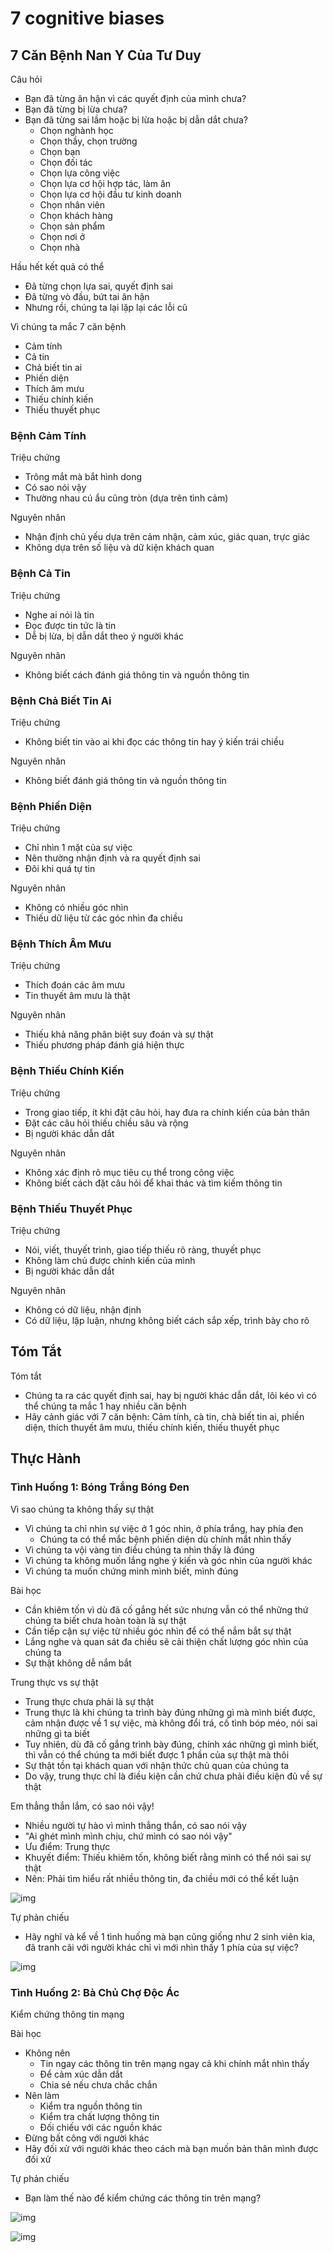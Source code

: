 # 7 cognitive biases

## 7 Căn Bệnh Nan Y Của Tư Duy

Câu hỏi

- Bạn đã từng ân hận vì các quyết định của mình chưa?
- Bạn đã từng bị lừa chưa?
- Bạn đã từng sai lầm hoặc bị lừa hoặc bị dẫn dắt chưa?
  - Chọn nghành học
  - Chọn thầy, chọn trường
  - Chọn bạn
  - Chọn đối tác
  - Chọn lựa công việc
  - Chọn lựa cơ hội hợp tác, làm ăn
  - Chọn lựa cơ hội đầu tư kinh doanh
  - Chọn nhân viên
  - Chọn khách hàng
  - Chọn sản phẩm
  - Chọn nơi ở
  - Chọn nhà

Hầu hết kết quả có thể

- Đã từng chọn lựa sai, quyết định sai
- Đã từng vò đầu, bứt tai ân hận
- Nhưng rồi, chúng ta lại lặp lại các lỗi cũ

Vì chúng ta mắc 7 căn bệnh

- Cảm tính
- Cả tin
- Chả biết tin ai
- Phiến diện
- Thích âm mưu
- Thiếu chính kiến
- Thiếu thuyết phục

### Bệnh Cảm Tính

Triệu chứng

- Trông mắt mà bắt hình dong
- Có sao nói vậy
- Thường nhau cú ẩu cũng tròn (dựa trên tình cảm)

Nguyên nhân

- Nhận định chủ yếu dựa trên cảm nhận, cảm xúc, giác quan, trực giác
- Không dựa trên số liệu và dữ kiện khách quan 

### Bệnh Cả Tin

Triệu chứng

- Nghe ai nói là tin
- Đọc được tin tức là tin
- Dễ bị lừa, bị dẫn dắt theo ý người khác

Nguyên nhân

- Không biết cách đánh giá thông tin và nguồn thông tin

### Bệnh Chả Biết Tin Ai

Triệu chứng

- Không biết tin vào ai khi đọc các thông tin hay ý kiến trái chiều

Nguyên nhân

- Không biết đánh giá thông tin và nguồn thông tin

### Bệnh Phiến Diện

Triệu chứng

- Chỉ nhìn 1 mặt của sự việc
- Nên thường nhận định và ra quyết định sai
- Đôi khi quá tự tin

Nguyên nhân

- Không có nhiều góc nhìn
- Thiếu dữ liệu từ các góc nhìn đa chiều

### Bệnh Thích Âm Mưu

Triệu chứng

- Thích đoán các âm mưu
- Tin thuyết âm mưu là thật

Nguyên nhân

- Thiếu khả năng phân biệt suy đoán và sự thật
- Thiếu phương pháp đánh giá hiện thực

### Bệnh Thiếu Chính Kiến

Triệu chứng

- Trong giao tiếp, ít khi đặt câu hỏi, hay đưa ra chính kiến của bản thân
- Đặt các câu hỏi thiếu chiều sâu và rộng
- Bị người khác dẫn dắt

Nguyên nhân

- Không xác định rõ mục tiêu cụ thể trong công việc
- Không biết cách đặt câu hỏi để khai thác và tìm kiếm thông tin

### Bệnh Thiếu Thuyết Phục

Triệu chứng

- Nói, viết, thuyết trình, giao tiếp thiếu rõ ràng, thuyết phục
- Không làm chủ được chính kiến của mình
- Bị người khác dẫn dắt

Nguyên nhân

- Không có dữ liệu, nhận định
- Có dữ liệu, lập luận, nhưng không biết cách sắp xếp, trình bày cho rõ

## Tóm Tắt

Tóm tắt

- Chúng ta ra các quyết định sai, hay bị người khác dẫn dắt, lôi kéo vì có thể chúng ta mắc 1 hay nhiều căn bệnh
- Hãy cảnh giác với 7 căn bệnh: Cảm tính, cà tin, chà biết tin ai, phiền diện, thích thuyết âm mưu, thiếu chính kiến, thiếu thuyết phục

## Thực Hành

### Tình Huống 1: Bóng Trắng Bóng Đen

Vì sao chúng ta không thấy sự thật

- Vì chúng ta chỉ nhìn sự việc ở 1 góc nhìn, ở phía trắng, hay phía đen
  - Chúng ta có thể mắc bệnh phiến diện dù chính mắt nhìn thấy
- Vì chúng ta vội vàng tin điều chúng ta nhìn thấy là đúng
- Vì chúng ta không muốn lắng nghe ý kiến và góc nhìn của người khác
- Vì chúng ta muốn chứng minh mình biết, mình đúng

Bài học

- Cần khiêm tốn vì dù đã cố gắng hết sức nhưng vẫn có thể những thứ chúng ta biết chưa hoàn toàn là sự thật
- Cần tiếp cận sự việc từ nhiều góc nhìn để có thể nắm bắt sự thật
- Lắng nghe và quan sát đa chiều sẽ cải thiện chất lượng góc nhìn của chúng ta
- Sự thật không dễ nắm bắt

Trung thực vs sự thật

- Trung thực chưa phải là sự thật
- Trung thực là khi chúng ta trình bày đúng những gì mà mình biết được, cảm nhận được về 1 sự việc, mà không đổi trá, cố tình bóp méo, nói sai những gì ta biết
- Tuy nhiên, dù đã cố gắng trình bày đúng, chính xác những gì mình biết, thì vẫn có thể chúng ta mới biết được 1 phần của sự thật mà thôi
- Sự thật tồn tại khách quan với nhận thức chủ quan của chúng ta
- Do vậy, trung thực chỉ là điều kiện cần chứ chưa phải điều kiện đủ về sự thật

Em thẳng thắn lắm, có sao nói vậy!

- Nhiều người tự hào vì mình thẳng thắn, có sao nói vậy
- "Ai ghét mình mình chịu, chứ mình có sao nói vậy"
- Ưu điểm: Trung thực
- Khuyết điểm: Thiếu khiêm tốn, không biết rằng mình có thể nói sai sự thật
- Nên: Phải tìm hiểu rất nhiều thông tin, đa chiều mới có thể kết luận

![img](./img/1.png)

Tự phản chiếu

- Hãy nghĩ và kể về 1 tình huống mà bạn cũng giống như 2 sinh viên kia, đã tranh cãi với người khác chỉ vì mới nhìn thấy 1 phía của sự việc?

![img](./img/2.png)

### Tình Huống 2: Bà Chủ Chợ Độc Ác

Kiểm chứng thông tin mạng

Bài học

- Không nên
  - Tin ngay các thông tin trên mạng ngay cả khi chính mắt nhìn thấy
  - Để cảm xúc dẫn dắt
  - Chia sẻ nếu chưa chắc chắn
- Nên làm
  - Kiểm tra nguồn thông tin
  - Kiểm tra chất lượng thông tin
  - Đối chiếu với các nguồn khác
- Đừng bất công với người khác
- Hãy đối xử với người khác theo cách mà bạn muốn bản thân mình được đối xử

Tự phản chiếu

- Bạn làm thế nào để kiểm chứng các thông tin trên mạng?

![img](./img/3.png)

![img](./img/4.png)
